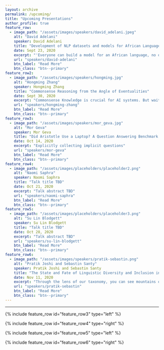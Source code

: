 ```yaml
---
layout: archive
permalink: /upcoming/
title: "Upcoming Presentations"
author_profile: true
feature_row:
  - image_path: "/assets/images/speakers/david_adelani.jpeg"
    alt: "David Adelani"
    speaker: David Adelani
    title: "Development of NLP datasets and models for African Languages"
    date: Sept 23, 2020
    excerpt: "'Everyone can build a model for an African language, no one can evaluate it like Masakhane can!' -- Jade Abbott"
    url: "speakers/david-adelani"
    btn_label: "Read More"
    btn_class: "btn--primary"
feature_row2:
  - image_path: "/assets/images/speakers/hongming.jpg"
    alt: "Hongming Zhang"
    speaker: Hongming Zhang
    title: "Commonsense Reasoning from the Angle of Eventualities"
    date: Sept 30, 2020
    excerpt: "Commonsense Knowledge is crucial for AI systems. But wait, what is commonsense exactly?"
    url: "speakers/hongming-zhang"
    btn_label: "Read More"
    btn_class: "btn--primary"
feature_row3:
  - image_path: "/assets/images/speakers/mor_geva.jpg"
    alt: "Mor Geva"
    speaker: Mor Geva
    title: "Did Aristotle Use a Laptop? A Question Answering Benchmark with Implicit Reasoning Strategies"
    date: Oct 14, 2020
    excerpt: "Explicitly collecting implicit questions"
    url: "speakers/mor-geva"
    btn_label: "Read More"
    btn_class: "btn--primary"
feature_row4:
  - image_path: "/assets/images/placeholders/placeholder2.png"
    alt: "Naomi Saphra"
    speaker: Naomi Saphra
    title: "Talk title TBD"
    date: Oct 21, 2020
    excerpt: "Talk abstract TBD"
    url: "speakers/naomi-saphra"
    btn_label: "Read More"
    btn_class: "btn--primary"
feature_row5:
  - image_path: "/assets/images/placeholders/placeholder3.png"
    alt: "Su Lin Blodgett"
    speaker: Su Lin Blodgett
    title: "Talk title TBD"
    date: Oct 28, 2020
    excerpt: "Talk abstract TBD"
    url: "speakers/su-lin-blodgett"
    btn_label: "Read More"
    btn_class: "btn--primary"
feature_row6:
  - image_path: "/assets/images/speakers/pratik-sebastin.png"
    alt: "Pratik Joshi and Sebastin Santy"
    speaker: Pratik Joshi and Sebastin Santy
    title: "The State and Fate of Linguistic Diversity and Inclusion in the NLP World"
    date: Nov 11, 2020
    excerpt: "Through the lens of our taxonomy, you can see mountains of technical progress, but also thousands of languages on the ground without a way to climb them."
    url: "speakers/pratik-sebastin"
    btn_label: "Read More"
    btn_class: "btn--primary"
---
```


<hr>


{% include feature_row id="feature_row3" type="left" %}

{% include feature_row id="feature_row4" type="right" %}

{% include feature_row id="feature_row5" type="left" %}

{% include feature_row id="feature_row6" type="right" %}
